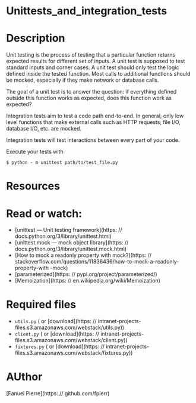 # Unittests_and_integration_tests

# Description
Unit testing is the process of testing that a particular function returns expected results for different set of inputs. A unit test is supposed to test standard inputs and corner cases. A unit test should only test the logic defined inside the tested function. Most calls to additional functions should be mocked, especially if they make network or database calls.

The goal of a unit test is to answer the question: if everything defined outside this function works as expected, does this function work as expected?

Integration tests aim to test a code path end-to-end. In general, only low level functions that make external calls such as HTTP requests, file I/O, database I/O, etc. are mocked.

Integration tests will test interactions between every part of your code.

Execute your tests with
```
$ python - m unittest path/to/test_file.py
```

# Resources
# Read or watch:

- [unittest — Unit testing framework](https: // docs.python.org/3/library/unittest.html)
- [unittest.mock — mock object library](https: // docs.python.org/3/library/unittest.mock.html)
- [How to mock a readonly property with mock?](https: // stackoverflow.com/questions/11836436/how-to-mock-a-readonly-property-with -mock)
- [parameterized](https: // pypi.org/project/parameterized/)
- [Memoization](https: // en.wikipedia.org/wiki/Memoization)


# Required files

- `utils.py` ( or [download](https: // intranet-projects-files.s3.amazonaws.com/webstack/utils.py))
- `client.py` ( or [download](https: // intranet-projects-files.s3.amazonaws.com/webstack/client.py))
- `fixtures.py` ( or [download](https: // intranet-projects-files.s3.amazonaws.com/webstack/fixtures.py))


# AUthor
[Fanuel Pierre](https: // github.com/fpierr)
